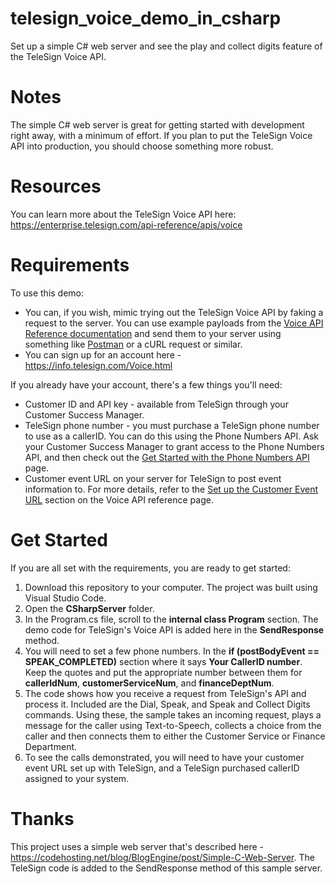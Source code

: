 # telesign_voice_demo_in_csharp
Set up a simple C# web server and see the play and collect digits feature of the TeleSign Voice API. 

# Notes
The simple C# web server is great for getting started with development right away, with a minimum of effort. If you plan to put the TeleSign Voice API into production, you should choose something more robust. 

# Resources
You can learn more about the TeleSign Voice API here: https://enterprise.telesign.com/api-reference/apis/voice

# Requirements 
To use this demo: 

* You can, if you wish, mimic trying out the TeleSign Voice API by faking a request to the server. You can use example payloads from the [Voice API Reference documentation](https://enterprise.telesign.com/api-reference/apis/voice/api-reference) and send them to your server using something like [Postman](https://www.getpostman.com/) or a cURL request or similar. 
* You can sign up for an account here - https://info.telesign.com/Voice.html 

If you already have your account, there's a few things you'll need: 

* Customer ID and API key - available from TeleSign through your Customer Success Manager. 
* TeleSign phone number - you must purchase a TeleSign phone number to use as a callerID. You can do this using the Phone Numbers API. Ask your Customer Success Manager to grant access to the Phone Numbers API, and then check out the [Get Started with the Phone Numbers API](https://enterprise.telesign.com/api-reference/apis/phone-numbers-api/get-started) page. 
* Customer event URL on your server for TeleSign to post event information to. For more details, refer to the [Set up the Customer Event URL](https://enterprise.telesign.com/api-reference/apis/voice/api-reference#set-up-the-customer-event-url) section on the Voice API reference page. 

# Get Started
If you are all set with the requirements, you are ready to get started: 

1. Download this repository to your computer. The project was built using Visual Studio Code. 
2. Open the **CSharpServer** folder. 
3. In the Program.cs file, scroll to the **internal class Program** section. The demo code for TeleSign's Voice API is added here in the **SendResponse** method.
4. You will need to set a few phone numbers. In the **if (postBodyEvent == SPEAK_COMPLETED)** section where it says **Your CallerID number**. Keep the quotes and put the appropriate number between them for **callerIdNum**, **customerServiceNum**, and **financeDeptNum**. 
5. The code shows how you receive a request from TeleSign's API and process it. Included are the Dial, Speak, and Speak and Collect Digits commands. Using these, the sample takes an incoming request, plays a message for the caller using Text-to-Speech, collects a choice from the caller and then connects them to either the Customer Service or Finance Department.
6. To see the calls demonstrated, you will need to have your customer event URL set up with TeleSign, and a TeleSign purchased callerID assigned to your system. 

# Thanks 
This project uses a simple web server that's described here - https://codehosting.net/blog/BlogEngine/post/Simple-C-Web-Server. The TeleSign code is added to the SendResponse method of this sample server. 
